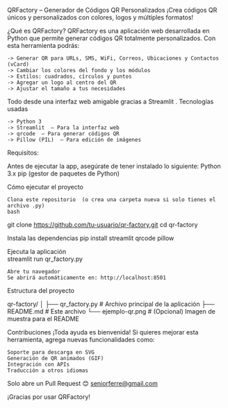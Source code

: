 QRFactory – Generador de Códigos QR Personalizados 
¡Crea códigos QR únicos y personalizados con colores, logos y múltiples formatos!      

¿Qué es QRFactory? 
QRFactory  es una aplicación web desarrollada en Python que permite generar códigos QR totalmente personalizados. Con esta herramienta podrás: 

    -> Generar QR para URLs, SMS, WiFi, Correos, Ubicaciones y Contactos (vCard)
    -> Cambiar los colores del fondo y los módulos
    -> Estilos: cuadrados, círculos y puntos
    -> Agregar un logo al centro del QR
    -> Ajustar el tamaño a tus necesidades     

Todo desde una interfaz web amigable gracias a Streamlit . 
Tecnologías usadas 

    -> Python 3 
    -> Streamlit  – Para la interfaz web
    -> qrcode  – Para generar códigos QR
    -> Pillow (PIL)  – Para edición de imágenes
     
Requisitos:

Antes de ejecutar la app, asegúrate de tener instalado lo siguiente: 
    Python 3.x
    pip (gestor de paquetes de Python)
     
Cómo ejecutar el proyecto 

    Clona este repositorio  (o crea una carpeta nueva si solo tienes el archivo .py) 
    bash
      

git clone https://github.com/tu-usuario/qr-factory.git 
cd qr-factory

Instala las dependencias 
pip install streamlit qrcode pillow 

Ejecuta la aplicación  
    streamlit run qr_factory.py     

    Abre tu navegador 
    Se abrirá automáticamente en: http://localhost:8501  
     
Estructura del proyecto  
 

qr-factory/
│
├── qr_factory.py         # Archivo principal de la aplicación
├── README.md             # Este archivo
└── ejemplo-qr.png        # (Opcional) Imagen de muestra para el README
 
 
Contribuciones 
¡Toda ayuda es bienvenida! Si quieres mejorar esta herramienta, agrega nuevas funcionalidades como: 

    Soporte para descarga en SVG
    Generación de QR animados (GIF)
    Integración con APIs
    Traducción a otros idiomas     

Solo abre un Pull Request 😊 
seniorferre@gmail.com

¡Gracias por usar QRFactory! 
